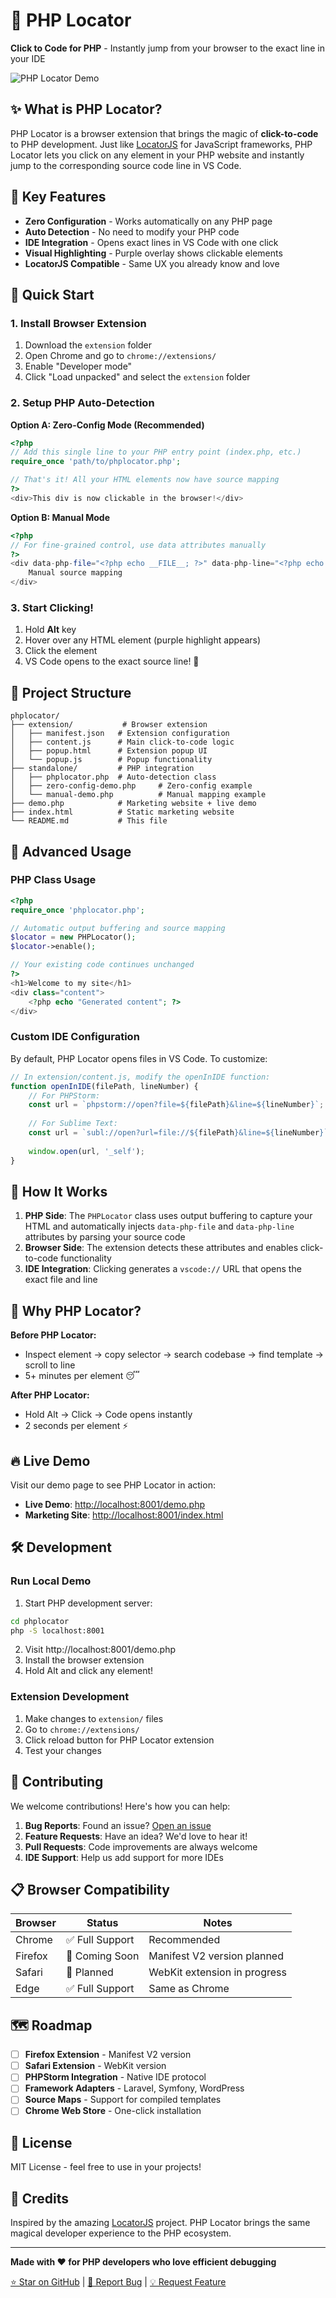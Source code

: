 # 🚀 PHP Locator

**Click to Code for PHP** - Instantly jump from your browser to the exact line in your IDE

![PHP Locator Demo](https://user-images.githubusercontent.com/placeholder/demo.gif)

## ✨ What is PHP Locator?

PHP Locator is a browser extension that brings the magic of **click-to-code** to PHP development. Just like [LocatorJS](https://www.locatorjs.com/) for JavaScript frameworks, PHP Locator lets you click on any element in your PHP website and instantly jump to the corresponding source code line in VS Code.

## 🎯 Key Features

- **Zero Configuration** - Works automatically on any PHP page
- **Auto Detection** - No need to modify your PHP code
- **IDE Integration** - Opens exact lines in VS Code with one click
- **Visual Highlighting** - Purple overlay shows clickable elements
- **LocatorJS Compatible** - Same UX you already know and love

## 🚀 Quick Start

### 1. Install Browser Extension

1. Download the `extension` folder
2. Open Chrome and go to `chrome://extensions/`
3. Enable "Developer mode"
4. Click "Load unpacked" and select the `extension` folder

### 2. Setup PHP Auto-Detection

**Option A: Zero-Config Mode (Recommended)**
```php
<?php
// Add this single line to your PHP entry point (index.php, etc.)
require_once 'path/to/phplocator.php';

// That's it! All your HTML elements now have source mapping
?>
<div>This div is now clickable in the browser!</div>
```

**Option B: Manual Mode**
```php
<?php
// For fine-grained control, use data attributes manually
?>
<div data-php-file="<?php echo __FILE__; ?>" data-php-line="<?php echo __LINE__; ?>">
    Manual source mapping
</div>
```

### 3. Start Clicking!

1. Hold **Alt** key
2. Hover over any HTML element (purple highlight appears)
3. Click the element
4. VS Code opens to the exact source line! 🎉

## 📁 Project Structure

```
phplocator/
├── extension/           # Browser extension
│   ├── manifest.json   # Extension configuration
│   ├── content.js      # Main click-to-code logic
│   ├── popup.html      # Extension popup UI
│   └── popup.js        # Popup functionality
├── standalone/         # PHP integration
│   ├── phplocator.php  # Auto-detection class
│   ├── zero-config-demo.php     # Zero-config example
│   └── manual-demo.php          # Manual mapping example
├── demo.php            # Marketing website + live demo
├── index.html          # Static marketing website
└── README.md           # This file
```

## 🔧 Advanced Usage

### PHP Class Usage

```php
<?php
require_once 'phplocator.php';

// Automatic output buffering and source mapping
$locator = new PHPLocator();
$locator->enable();

// Your existing code continues unchanged
?>
<h1>Welcome to my site</h1>
<div class="content">
    <?php echo "Generated content"; ?>
</div>
```

### Custom IDE Configuration

By default, PHP Locator opens files in VS Code. To customize:

```javascript
// In extension/content.js, modify the openInIDE function:
function openInIDE(filePath, lineNumber) {
    // For PHPStorm:
    const url = `phpstorm://open?file=${filePath}&line=${lineNumber}`;
    
    // For Sublime Text:
    const url = `subl://open?url=file://${filePath}&line=${lineNumber}`;
    
    window.open(url, '_self');
}
```

## 🎨 How It Works

1. **PHP Side**: The `PHPLocator` class uses output buffering to capture your HTML and automatically injects `data-php-file` and `data-php-line` attributes by parsing your source code
2. **Browser Side**: The extension detects these attributes and enables click-to-code functionality
3. **IDE Integration**: Clicking generates a `vscode://` URL that opens the exact file and line

## 🌟 Why PHP Locator?

**Before PHP Locator:**
- Inspect element → copy selector → search codebase → find template → scroll to line
- 5+ minutes per element 😴

**After PHP Locator:**
- Hold Alt → Click → Code opens instantly
- 2 seconds per element ⚡️

## 🔥 Live Demo

Visit our demo page to see PHP Locator in action:
- **Live Demo**: [http://localhost:8001/demo.php](http://localhost:8001/demo.php)
- **Marketing Site**: [http://localhost:8001/index.html](http://localhost:8001/index.html)

## 🛠 Development

### Run Local Demo

1. Start PHP development server:
```bash
cd phplocator
php -S localhost:8001
```

2. Visit http://localhost:8001/demo.php
3. Install the browser extension
4. Hold Alt and click any element!

### Extension Development

1. Make changes to `extension/` files
2. Go to `chrome://extensions/`
3. Click reload button for PHP Locator extension
4. Test your changes

## 🤝 Contributing

We welcome contributions! Here's how you can help:

1. **Bug Reports**: Found an issue? [Open an issue](https://github.com/phplocator/phplocator/issues)
2. **Feature Requests**: Have an idea? We'd love to hear it!
3. **Pull Requests**: Code improvements are always welcome
4. **IDE Support**: Help us add support for more IDEs

## 📋 Browser Compatibility

| Browser | Status | Notes |
|---------|--------|-------|
| Chrome | ✅ Full Support | Recommended |
| Firefox | 🔄 Coming Soon | Manifest V2 version planned |
| Safari | 🔄 Planned | WebKit extension in progress |
| Edge | ✅ Full Support | Same as Chrome |

## 🗺 Roadmap

- [ ] **Firefox Extension** - Manifest V2 version
- [ ] **Safari Extension** - WebKit version  
- [ ] **PHPStorm Integration** - Native IDE protocol
- [ ] **Framework Adapters** - Laravel, Symfony, WordPress
- [ ] **Source Maps** - Support for compiled templates
- [ ] **Chrome Web Store** - One-click installation

## 📄 License

MIT License - feel free to use in your projects!

## 🙏 Credits

Inspired by the amazing [LocatorJS](https://www.locatorjs.com/) project. PHP Locator brings the same magical developer experience to the PHP ecosystem.

---

**Made with ❤️ for PHP developers who love efficient debugging**

[⭐ Star on GitHub](https://github.com/zemmelmootez/phplocator) | [🐛 Report Bug](https://github.com/zemmelmootez/phplocator/issues) | [💡 Request Feature](https://github.com/zemmelmootez/phplocator/issues/new)
